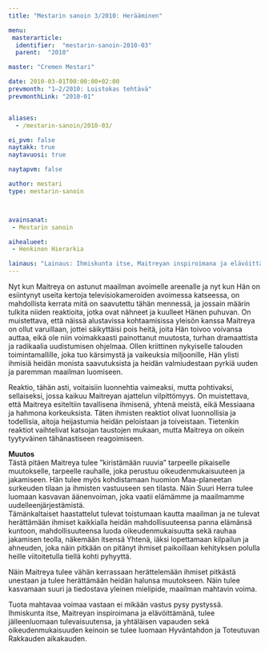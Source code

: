 ```yaml
---
title: "Mestarin sanoin 3/2010: Herääminen"

menu:
 masterarticle:
  identifier:  "mestarin-sanoin-2010-03"
  parent:  "2010"

master: "Cremen Mestari"

date: 2010-03-01T00:00:00+02:00
prevmonth: "1–2/2010: Loistokas tehtävä"
prevmonthLink: "2010-01"


aliases:
  - /mestarin-sanoin/2010-03/

ei_pvm: false
naytakk: true
naytavuosi: true

naytapvm: false

author: mestari
type: mestarin-sanoin



avainsanat:
 - Mestarin sanoin

aihealueet:
 - Henkinen Hierarkia

lainaus: "Lainaus: Ihmiskunta itse, Maitreyan inspiroimana ja elävöittämänä, tulee jälleenluomaan tulevaisuutensa, ja yhtäläisen vapauden sekä oikeudenmukaisuuden keinoin se tulee luomaan Hyväntahdon ja Toteutuvan Rakkauden aikakauden."
---
```

<p>Nyt kun Maitreya on astunut maailman avoimelle areenalle ja nyt kun Hän on esiintynyt useita kertoja televisiokameroiden avoimessa katseessa, on mahdollista kerrata mitä on saavutettu tähän mennessä, ja jossain määrin tulkita niiden reaktioita, jotka ovat nähneet ja kuulleet Hänen puhuvan. On muistettava, että näissä alustavissa kohtaamisissa yleisön kanssa Maitreya on ollut varuillaan, jottei säikyttäisi pois heitä, joita Hän toivoo voivansa auttaa, eikä ole niin voimakkaasti painottanut muutosta, turhan dramaattista ja radikaalia uudistumisen ohjelmaa. Ollen kriittinen nykyiselle talouden toimintamallille, joka tuo kärsimystä ja vaikeuksia miljoonille, Hän ylisti ihmisiä heidän monista saavutuksista ja heidän valmiudestaan pyrkiä uuden ja paremman maailman luomiseen.</p>
<p>Reaktio, tähän asti, voitaisiin luonnehtia vaimeaksi, mutta pohtivaksi, sellaiseksi, jossa kaikuu Maitreyan ajattelun vilpittömyys. On muistettava, että Maitreya esiteltiin tavallisena ihmisenä, yhtenä meistä, eikä Messiaana ja hahmona korkeuksista. Täten ihmisten reaktiot olivat luonnollisia ja todellisia, aitoja heijastumia heidän peloistaan ja toiveistaan. Tietenkin reaktiot vaihtelivat katsojan taustojen mukaan, mutta Maitreya on oikein tyytyväinen tähänastiseen reagoimiseen.</p>
<p><strong>Muutos</strong><br>
Tästä pitäen Maitreya tulee ”kiristämään ruuvia” tarpeelle pikaiselle muutokselle, tarpeelle rauhalle, joka perustuu oikeudenmukaisuuteen ja jakamiseen. Hän tulee myös kohdistamaan huomion Maa-planeetan surkeuden tilaan ja ihmisten vastuuseen sen tilasta. Näin Suuri Herra tulee luomaan kasvavan äänenvoiman, joka vaatii elämämme ja maailmamme uudelleenjärjestämistä.<br>
Tämänkaltaiset haastattelut tulevat toistumaan kautta maailman ja ne tulevat herättämään ihmiset kaikkialla heidän mahdollisuuteensa panna elämänsä kuntoon, mahdollisuuteensa luoda oikeudenmukaisuutta sekä rauhaa jakamisen teolla, näkemään itsensä Yhtenä, iäksi lopettamaan kilpailun ja ahneuden, joka näin pitkään on pitänyt ihmiset paikoillaan kehityksen polulla heille viitoitetulla tiellä kohti pyhyyttä.</p>
<p>Näin Maitreya tulee vähän kerrassaan herättelemään ihmiset pitkästä unestaan ja tulee herättämään heidän halunsa muutokseen. Näin tulee kasvamaan suuri ja tiedostava yleinen mielipide, maailman mahtavin voima.</p>
<p>Tuota mahtavaa voimaa vastaan ei mikään vastus pysy pystyssä. Ihmiskunta itse, Maitreyan inspiroimana ja elävöittämänä, tulee jälleenluomaan tulevaisuutensa, ja yhtäläisen vapauden sekä oikeudenmukaisuuden keinoin se tulee luomaan Hyväntahdon ja Toteutuvan Rakkauden aikakauden.</p>